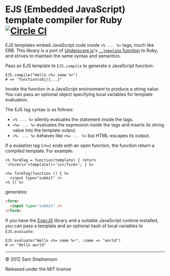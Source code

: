 EJS (Embedded JavaScript) template compiler for Ruby [![Circle CI](https://circleci.com/gh/malomalo/ruby-ejs.svg?style=svg)](https://circleci.com/gh/malomalo/ruby-ejs)
====================================================

EJS templates embed JavaScript code inside `<% ... %>` tags, much like
ERB. This library is a port of
[Underscore.js](http://documentcloud.github.com/underscore/)'s
[`_.template`
function](http://documentcloud.github.com/underscore/#template) to
Ruby, and strives to maintain the same syntax and semantics.

Pass an EJS template to `EJS.compile` to generate a JavaScript
function:

    EJS.compile("Hello <%= name %>")
    # => "function(obj){...}"

Invoke the function in a JavaScript environment to produce a string
value. You can pass an optional object specifying local variables for
template evaluation.

The EJS tag syntax is as follows:

* `<% ... %>` silently evaluates the statement inside the tags.
* `<%= ... %>` evaluates the expression inside the tags and inserts
  its string value into the template output.
* `<%- ... %>` behaves like `<%= ... %>` but HTML-escapes its output.

If a evalation tag (`<%=`) ends with an open function, the function
return a compiled template. For example:

```erb
<% formTag = function(template) { return '<form>\n'+template()+'\n</form>'; } %>

<%= formTag(function () { %>
  <input type="submit" />
<% }) %>
```

generates:

```html
<form>
  <input type="submit" />
</form>
```

If you have the [ExecJS](https://github.com/sstephenson/execjs/)
library and a suitable JavaScript runtime installed, you can pass a
template and an optional hash of local variables to `EJS.evaluate`:

    EJS.evaluate("Hello <%= name %>", :name => "world")
    # => "Hello world"

-----

&copy; 2012 Sam Stephenson

Released under the MIT license
